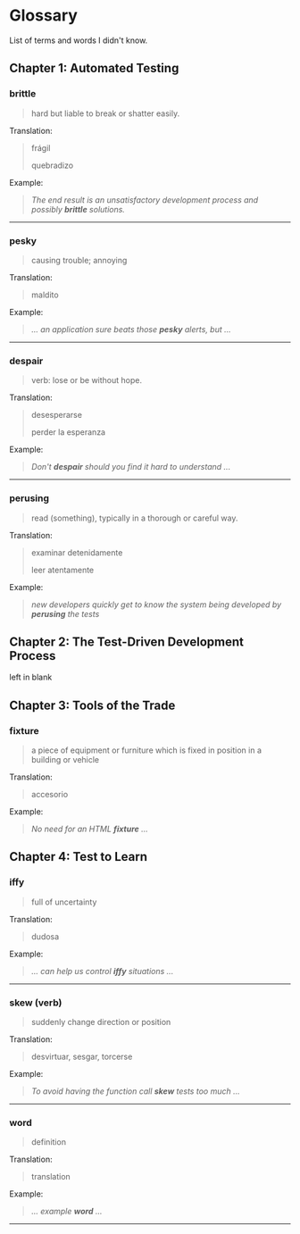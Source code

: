 # Glossary

List of terms and words I didn't know.

## Chapter 1: Automated Testing

### brittle

> hard but liable to break or shatter easily.

Translation:

> frágil
>
> quebradizo

Example:

> _The end result is an unsatisfactory development process and possibly **brittle** solutions._

---

### pesky

> causing trouble; annoying

Translation:

> maldito

Example:

> _... an application sure beats those **pesky** alerts, but ..._

---

### despair

> verb: lose or be without hope.

Translation:

> desesperarse
>
> perder la esperanza

Example:

> _Don't **despair** should you find it hard to understand ..._

---

### perusing

> read (something), typically in a thorough or careful way.

Translation:

> examinar detenidamente
>
> leer atentamente

Example:

> _new developers quickly get to know the system being developed by **perusing** the tests_

## Chapter 2: The Test-Driven Development Process

left in blank

## Chapter 3: Tools of the Trade

### fixture

> a piece of equipment or furniture which is fixed in position in a building or vehicle

Translation:

> accesorio

Example:

> _No need for an HTML **fixture** ..._

## Chapter 4: Test to Learn

### iffy

> full of uncertainty

Translation:

> dudosa

Example:

> _... can help us control **iffy** situations ..._

---

### skew (verb)

> suddenly change direction or position

Translation:

> desvirtuar, sesgar, torcerse

Example:

> _To avoid having the function call **skew** tests too much ..._

---

### word

> definition

Translation:

> translation

Example:

> _... example **word** ..._

---
